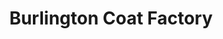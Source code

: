 ---
title: "Burlington Coat Factory"
url: /niles/burlington-coat-factory/
shop: department store
---